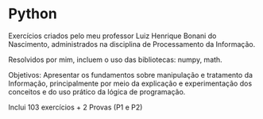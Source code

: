# Python

Exercícios criados pelo meu professor Luiz Henrique Bonani do Nascimento,
administrados na disciplina de Processamento da Informação.

Resolvidos por mim, incluem o uso das bibliotecas: numpy, math.

Objetivos: Apresentar os fundamentos sobre manipulação e tratamento da Informação, principalmente por meio da
explicação e experimentação dos conceitos e do uso prático da lógica de programação.

Inclui 103 exercícios + 2 Provas (P1 e P2)
